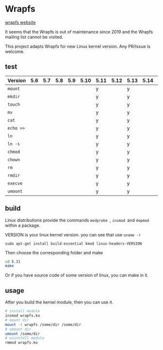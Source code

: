# Wrapfs

[wrapfs website](https://wrapfs.filesystems.org/)

It seems that the Wrapfs is out of maintenance since 2019 and the Wrapfs mailing list cannot be visited. 

This project adapts Wrapfs for new Linux kernel version. Any PR/Issue is welcome.

## test

| Version   | 5.6  | 5.7  | 5.8  | 5.9  | 5.10 | 5.11 | 5.12 | 5.13 | 5.14 | 5.15 |
| --------- | ---- | ---- | ---- | ---- | ---- | ---- | ---- | ---- | ---- | ---- |
| `mount`   |      |      |      |      |      | y    |      | y    |      |      |
| `mkdir`   |      |      |      |      |      | y    |      | y    |      |      |
| `touch`   |      |      |      |      |      | y    |      | y    |      |      |
| `mv`      |      |      |      |      |      | y    |      | y    |      |      |
| `cat`     |      |      |      |      |      | y    |      | y    |      |      |
| `echo >>` |      |      |      |      |      | y    |      | y    |      |      |
| `ln`      |      |      |      |      |      | y    |      | y    |      |      |
| `ln -s`   |      |      |      |      |      | y    |      | y    |      |      |
| `chmod`   |      |      |      |      |      | y    |      | y    |      |      |
| `chown`   |      |      |      |      |      | y    |      | y    |      |      |
| `rm`      |      |      |      |      |      | y    |      | y    |      |      |
| `rmdir`   |      |      |      |      |      | y    |      | y    |      |      |
| `execve`  |      |      |      |      |      | y    |      | y    |      |      |
| `umount`  |      |      |      |      |      | y    |      | y    |      |      |

## build

Linux distributions provide the commands `modprobe `, `insmod `and `depmod `within a package.

VERSION is your linux kernel version. you can see that use `uname -r`

```
sudo apt-get install build-essential kmod linux-headers-VERSION
```

Then choose the corresponding folder and make

```sh
cd 5.11
make
```

Or if you have source code of some version of linux, you can make in it.

## usage

After you build the kernel module, then you can use it.

```sh
# install module
insmod wrapfs.ko
# mount dir
mount -t wrapfs /some/dir /some/dir
# umount dir
umount /some/dir
# uninstall module
rmmod wrapfs.ko
```

